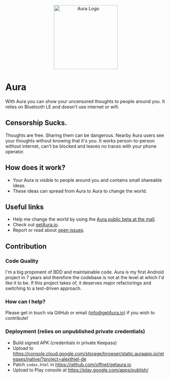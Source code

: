 <p align="center">
    <img src="http://getaura.io/img/icon.png" width="200" height="200" alt="Aura Logo" />
</p>

# Aura

With Aura you can show your uncensored thoughts to people around you. It relies on Bluetooth LE and doesn't use internet or wifi.

## Censorship Sucks.
Thoughts are free. Sharing them can be dangerous. 
Nearby Aura users see your thoughts without knowing that it's you. 
It works person-to-person without internet, can't be blocked and leaves no traces with your phone operator.

## How does it work?
* Your Aura is visible to people around you and contains small shareable ideas.
* These ideas can spread from Aura to Aura to change the world.

## Useful links
* Help me change the world by using the [Aura public beta at the mall](https://medium.com/aura-blog/aura-public-beta-at-the-mall-cc6697941cfe).
* Check out [getAura.io](https://www.getAura.io).
* Report or read about [open issues](https://github.com/reasn/auraandroid/issues).

## Contribution

### Code Quality
I'm a big proponent of BDD and maintainable code. Aura is my first Android project in 7 years and
therefore the codebase is not at the level at which I'd like it to be. If this project takes of, it
deserves major refactorings and switching to a test-driven approach.  

### How can I help?
Please get in touch via GitHub or email (info@getAura.io) if you wish to contribute! 

### Deployment (relies on unpublished private credentials)
* Build signed APK (credentials in private Keepass)
* Upload to https://console.cloud.google.com/storage/browser/static.auraapp.io/releases/native/?project=alexthiel-de
* Patch `index.html` in https://github.com/offnet/getaura.io
* Upload to Play console at https://play.google.com/apps/publish/